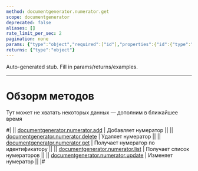 ```yaml
---
method: documentgenerator.numerator.get
scope: documentgenerator
deprecated: false
aliases: []
rate_limit_per_sec: 2
pagination: none
params: {"type":"object","required":["id"],"properties":{"id":{"type":"integer"}}}
returns: {"type":"object"}
---
```


Auto-generated stub. Fill in params/returns/examples.

---

# Обзорм методов



Тут может не хватать некоторых данных — дополним в ближайшее время




#|
|| [documentgenerator.numerator.add](./document-generator-numerator-add.md) | Добавляет нумератор ||
|| [documentgenerator.numerator.delete](./document-generator-numerator-delete.md) | Удаляет нумератор ||
|| [documentgenerator.numerator.get](./document-generator-numerator-get.md) | Получает нумератор по идентификатору ||
|| [documentgenerator.numerator.list](./document-generator-numerator-list.md) | Получает список нумераторов ||
|| [documentgenerator.numerator.update](./document-generator-numerator-update.md) | Изменяет нумератор ||
|#


